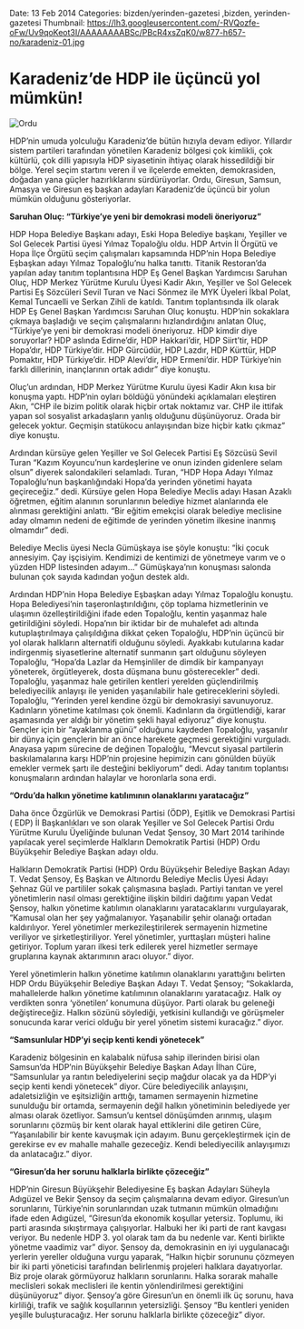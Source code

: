 Date: 13 Feb 2014
Categories: bizden/yerinden-gazetesi ,bizden, yerinden-gazetesi
Thumbnail: https://lh3.googleusercontent.com/-RVQozfe-oFw/Uv9qoKeot3I/AAAAAAAABSc/PBcR4xsZqK0/w877-h657-no/karadeniz-01.jpg


# Karadeniz’de HDP ile üçüncü yol mümkün!

![Ordu](https://lh3.googleusercontent.com/-RVQozfe-oFw/Uv9qoKeot3I/AAAAAAAABSc/PBcR4xsZqK0/w877-h657-no/karadeniz-01.jpg)

HDP’nin umuda yolculuğu Karadeniz’de bütün hızıyla devam ediyor. Yıllardır sistem partileri tarafından yönetilen Karadeniz bölgesi çok kimlikli, çok kültürlü, çok dilli yapısıyla HDP siyasetinin ihtiyaç olarak hissedildiği bir bölge. Yerel seçim startını veren il ve ilçelerde emekten, demokrasiden, doğadan yana güçler hazırlıklarını sürdürüyorlar. Ordu, Giresun, Samsun, Amasya ve Giresun eş başkan adayları Karadeniz’de üçüncü bir yolun mümkün olduğunu gösteriyorlar.

**Saruhan Oluç: “Türkiye’ye yeni bir demokrasi modeli öneriyoruz”**

HDP Hopa Belediye Başkanı adayı, Eski Hopa Belediye başkanı, Yeşiller ve Sol Gelecek Partisi üyesi Yılmaz Topaloğlu oldu. HDP Artvin İl Örgütü ve Hopa İlçe Örgütü seçim çalışmaları kapsamında HDP’nin Hopa Belediye Eşbaşkan adayı Yılmaz Topaloğlu’nu halka tanıttı. Titanik Restoran’da yapılan aday tanıtım toplantısına HDP Eş Genel Başkan Yardımcısı Saruhan Oluç, HDP Merkez Yürütme Kurulu Üyesi Kadir Akın, Yeşiller ve Sol Gelecek Partisi Eş Sözcüleri Sevil Turan ve Naci Sönmez ile MYK Üyeleri İkbal Polat, Kemal Tuncaelli ve Serkan Zihli de katıldı. Tanıtım toplantısında ilk olarak HDP Eş Genel Başkan Yardımcısı Saruhan Oluç konuştu. HDP’nin sokaklara çıkmaya başladığı ve seçim çalışmalarını hızlandırdığını anlatan Oluç, “Türkiye’ye yeni bir demokrasi modeli öneriyoruz. HDP kimdir diye soruyorlar? HDP aslında Edirne’dir, HDP Hakkari’dir, HDP Siirt’tir, HDP Hopa’dır, HDP Türkiye’dir. HDP Gürcüdür, HDP Lazdır, HDP Kürttür, HDP Pomaktır, HDP Türkiye’dir. HDP Alevi’dir, HDP Ermeni’dir. HDP Türkiye’nin farklı dillerinin, inançlarının ortak adıdır” diye konuştu.

Oluç’un ardından, HDP Merkez Yürütme Kurulu üyesi Kadir Akın kısa bir konuşma yaptı. HDP’nin oyları böldüğü yönündeki açıklamaları eleştiren Akın, “CHP ile bizim politik olarak hiçbir ortak noktamız var. CHP ile ittifak yapan sol sosyalist arkadaşların yanlış olduğunu düşünüyoruz. Orada bir gelecek yoktur. Geçmişin statükocu anlayışından bize hiçbir katkı çıkmaz” diye konuştu. 

Ardından kürsüye gelen Yeşiller ve Sol Gelecek Partisi Eş Sözcüsü Sevil Turan “Kazım Koyuncu’nun kardeşlerine ve onun izinden gidenlere selam olsun” diyerek salondakileri selamladı. Turan, “HDP Hopa Adayı Yılmaz Topaloğlu’nun başkanlığındaki Hopa’da yerinden yönetimi hayata geçireceğiz.” dedi. Kürsüye gelen Hopa Belediye Meclis adayı Hasan Azaklı öğretmen, eğitim alanının sorunlarının belediye hizmet alanlarında ele alınması gerektiğini anlattı. “Bir eğitim emekçisi olarak belediye meclisine aday olmamın nedeni de eğitimde de yerinden yönetim ilkesine inanmış olmamdır” dedi.

Belediye Meclis üyesi Necla Gümüşkaya ise şöyle konuştu: “İki çocuk annesiyim. Çay işçisiyim. Kendimizi de kentimizi de yönetmeye varım ve o yüzden HDP listesinden adayım…” Gümüşkaya’nın konuşması salonda bulunan çok sayıda kadından yoğun destek aldı.

Ardından HDP’nin Hopa Belediye Eşbaşkan adayı Yılmaz Topaloğlu konuştu. Hopa Belediyesi’nin taşeronlaştırıldığını, çöp toplama hizmetlerinin ve ulaşımın özelleştirildiğini ifade eden Topaloğlu, kentin yaşanmaz hale getirildiğini söyledi. Hopa’nın bir iktidar bir de muhalefet adı altında kutuplaştırılmaya çalışıldığına dikkat çeken Topaloğlu, HDP’nin üçüncü bir yol olarak halkların alternatifi olduğunu söyledi. Ayakkabı kutularına kadar indirgenmiş siyasetlerine alternatif sunmanın şart olduğunu söyleyen Topaloğlu, “Hopa’da Lazlar da Hemşinliler de dimdik bir kampanyayı yöneterek, örgütleyerek, dosta düşmana bunu gösterecekler” dedi. Topaloğlu, yaşanmaz hale getirilen kentleri yerelden güçlendirilmiş belediyecilik anlayışı ile yeniden yaşanılabilir hale getireceklerini söyledi. Topaloğlu, “Yerinden yerel kendine özgü bir demokrasiyi savunuyoruz. Kadınların yönetime katılması çok önemli. Kadınların da örgütlendiği, karar aşamasında yer aldığı bir yönetim şekli hayal ediyoruz” diye konuştu. Gençler için bir “ayaklanma günü” olduğunu kaydeden Topaloğlu, yaşanılır bir dünya için gençlerin bir an önce harekete geçmesi gerektiğini vurguladı. Anayasa yapım sürecine de değinen Topaloğlu, “Mevcut siyasal partilerin baskılamalarına karşı HDP’nin projesine hepimizin canı gönülden büyük emekler vermek şartı ile desteğini bekliyorum” dedi. Aday tanıtım toplantısı konuşmaların ardından halaylar ve horonlarla sona erdi.

**“Ordu’da halkın yönetime katılımının olanaklarını yaratacağız”**

Daha önce Özgürlük ve Demokrasi Partisi (ÖDP), Eşitlik ve Demokrasi Partisi ( EDP) İl Başkanlıkları ve son olarak Yeşiller ve Sol Gelecek Partisi Ordu Yürütme Kurulu Üyeliğinde bulunan Vedat Şensoy, 30 Mart 2014 tarihinde yapılacak yerel seçimlerde Halkların Demokratik Partisi (HDP) Ordu Büyükşehir Belediye Başkan adayı oldu. 

Halkların Demokratik Partisi (HDP) Ordu Büyükşehir Belediye Başkan Adayı T. Vedat Şensoy, Eş Başkan ve Altınordu Belediye Meclis Üyesi Adayı Şehnaz Gül ve partililer sokak çalışmasına başladı. Partiyi tanıtan ve yerel yönetimlerin nasıl olması gerektiğine ilişkin bildiri dağıtımı yapan Vedat Şensoy, halkın yönetime katılımın olanaklarını yaratacaklarını vurgulayarak, “Kamusal olan her şey yağmalanıyor. Yaşanabilir şehir olanağı ortadan kaldırılıyor. Yerel yönetimler merkezileştirilerek sermayenin hizmetine veriliyor ve şirketleştiriliyor. Yerel yönetimler, yurttaşları müşteri haline getiriyor. Toplum yararı ilkesi terk edilerek yerel hizmetler sermaye gruplarına kaynak aktarımının aracı oluyor.” diyor.

Yerel yönetimlerin halkın yönetime katılımın olanaklarını yarattığını belirten HDP Ordu Büyükşehir Belediye Başkan Adayı T. Vedat Şensoy; “Sokaklarda, mahallelerde halkın yönetime katılımının olanaklarını yaratacağız. Halk oy verdikten sonra ‘yönetilen’ konumuna düşüyor. Parti olarak bu geleneği değiştireceğiz. Halkın sözünü söylediği, yetkisini kullandığı ve görüşmeler sonucunda karar verici olduğu bir yerel yönetim sistemi kuracağız.” diyor.

**“Samsunlular HDP’yi seçip kenti kendi yönetecek”** 

Karadeniz bölgesinin en kalabalık nüfusa sahip illerinden birisi olan Samsun’da HDP’nin Büyükşehir Belediye Başkan Adayı İlhan Cüre, “Samsunlular ya rantın belediyelerini seçip mağdur olacak ya da HDP’yi seçip kenti kendi yönetecek” diyor. Cüre belediyecilik anlayışını, adaletsizliğin ve eşitsizliğin arttığı, tamamen sermayenin hizmetine sunulduğu bir ortamda, sermayenin değil halkın yönetiminin belediyede yer alması olarak özetliyor. Samsun’u kentsel dönüşümden arınmış, ulaşım sorunlarını çözmüş bir kent olarak hayal ettiklerini dile getiren Cüre, “Yaşanılabilir bir kente kavuşmak için adayım. Bunu gerçekleştirmek için de gerekirse ev ev mahalle mahalle gezeceğiz. Kendi belediyecilik anlayışımızı da anlatacağız.” diyor.

**“Giresun’da her sorunu halklarla birlikte çözeceğiz”**

HDP’nin Giresun Büyükşehir Belediyesine Eş başkan Adayları Süheyla Adıgüzel ve Bekir Şensoy da seçim çalışmalarına devam ediyor. Giresun’un sorunlarını, Türkiye’nin sorunlarından uzak tutmanın mümkün olmadığını ifade eden Adıgüzel, “Giresun’da ekonomik koşullar yetersiz. Toplumu, iki parti arasında sıkıştırmaya çalışıyorlar. Halbuki her iki parti de rant kavgası veriyor. Bu nedenle HDP 3. yol olarak tam da bu nedenle var. Kenti birlikte yönetme vaadimiz var” diyor. Şensoy da, demokrasinin en iyi uygulanacağı yerlerin yereller olduğuna vurgu yaparak, “Halkın hiçbir sorununu çözmeyen bir iki parti yöneticisi tarafından belirlenmiş projeleri halklara dayatıyorlar. Biz proje olarak görmüyoruz halkların sorunlarını. Halka sorarak mahalle meclisleri sokak meclisleri ile kentin yönlendirilmesi gerektiğini düşünüyoruz” diyor. Şensoy’a göre Giresun’un en önemli ilk üç sorunu, hava kirliliği, trafik ve sağlık koşullarının yetersizliği. Şensoy “Bu kentleri yeniden yeşille buluşturacağız. Her sorunu halklarla birlikte çözeceğiz” diyor. 

